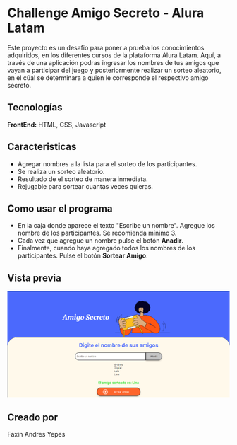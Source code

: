 
# Challenge Amigo Secreto - Alura Latam

Este proyecto es un desafio para poner a prueba los conocimientos adquiridos, en los diferentes cursos de la plataforma Alura Latam. Aquí, a través de una aplicación podras ingresar los nombres de tus amigos que vayan a participar del juego y posteriormente realizar un sorteo aleatorio, en el cúal se determinara a quien le corresponde el respectivo amigo secreto. 






## Tecnologías 

**FrontEnd:** HTML, CSS, Javascript



## Caracteristicas

- Agregar nombres a la lista para el sorteo de los participantes.
- Se realiza un sorteo aleatorio.
- Resultado de el sorteo de manera inmediata.
- Rejugable para sortear cuantas veces quieras.




## Como usar el programa

 - En la caja donde aparece el texto "Escribe un nombre". Agregue los nombre de los participantes. Se recomienda mínimo 3.
 - Cada vez que agregue un nombre pulse el botón **Anadir**.
 - Finalmente, cuando haya agregado todos los nombres de los participantes. Pulse el botón **Sortear Amigo**.


## Vista previa

![App Screenshot](assets/Screenshot/Imagen%20Prueba%20Amigo%20Secreto.png)


## Creado por
Faxin Andres Yepes



